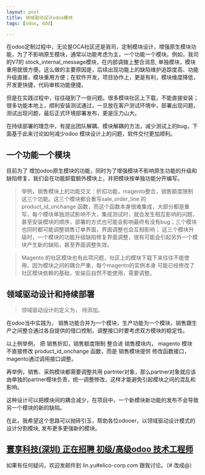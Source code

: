 ```yaml
---
layout: post
title: 领域驱动设计odoo模块
tags: [odoo, ddd]

---
```




在odoo定制过程中，无论是OCA社区还是我司，定制模块设计，增强原生模块功能，为了不影响原生模块，通常以功能考虑为主，一个功能一个模块。例如，我司的V7的 stock_internal_message模块，在内部调拨上整合消息,  单独模块，模块重用就很方便。这么做的主要原因是，后续出现功能上的缺陷维护追踪度高、功能升级直接，模块重用方便；在软件开发，项目协作上，更是有利，模块维度降低，开发更快捷，代码审核功能便捷。

但是在实践过程中，往往碰到了一些问题。很多模块社区上下载，不能直接安装；很多功能本地上，顺利安装测试通过，一旦放在客户测试环境中，部署出现问题，测试出现问题，最后正式环境部署发布，更是压力山大。

在持续部署的理念中，有提出团队解耦、模块解耦的方法，减少测试上的bug，下面基于此来讨论如何减少odoo 模块设计上的问题，软件交付更加顺利。


## 一个功能一个模块
目前为了 增加odoo原生模块的功能，同时为了增强模块不影响原生功能的升级和缺陷修复，我们会在功能卸载额外模块上，并把模块按单独功能分开编写。

> 举例，销售模块上的功能交叉：折扣功能，magento整合，销售额度限制 这三个功能。这三个模块都会重写sale_order_line 的 product_id_onchange 函数，而这个函数本身很难集成，大部分都是重写，每个模块单独测试影响不大，集成测试时，就会发生相互影响的问题，甚至安装模块的顺序，部署的方式也可能会影响最终有没有bug；三个模块也同时都可能调整销售订单界面，界面调整也会互相影响； 这三个模块升级时，一个模块的功能升级缺陷修复界面调整，很有可能会引起另外一个模块产生新的缺陷，甚至界面调整失效。
 

> Magento 的社区模块也有此项问题，社区上的模块下载下来往往不能使用，因为模块之间的耦合严重，每个magento的实例本身 可能已经修改了 社区模块依赖的基础，安装后自然不能使用，需要调整。

## 领域驱动设计和持续部署

> 领域驱动设计的定义为， 待添加。

在odoo当中实践为， 销售功能合并为一个模块，生产功能为一个模块，销售跟生产之间整合通过各自提供的借口控制，调整接口时要考虑双方模块的稳定性。

以上例举例， 把 销售折扣，销售额度限制 整合进 销售模块内， magento 模块 不直接修改 product_id_onchange 函数，而是 销售模块提供 修改函数接口， magento通过调用接口调整。

再举例，销售、采购模块都需要调整共用 partnter对象，那么partner对象就应该由单独的partner模块负责，统一调整修改，这样才能避免引起模块之间的混乱和影响。

这种设计可以把模块间的耦合减少，在项目中，一个新模块新功能的发布不会导致另一个模块的新的缺陷。

在此，我希望这个思路可以抛砖引玉，帮助各位odooer，以领域驱动设计模式的设计分割模块, 发布更多更强新的模块。


## [寰享科技(深圳) 正在招聘 初级/高级odoo 技术工程师][job_link]
[job_link]: http://simple-is-better.com/jobs/866 "Eilco Shenzhen hire odoo developers"

如果有任何疑问，欢迎发邮件到 lin.yu#elico-corp.com 跟我讨论。（# 改成@）
